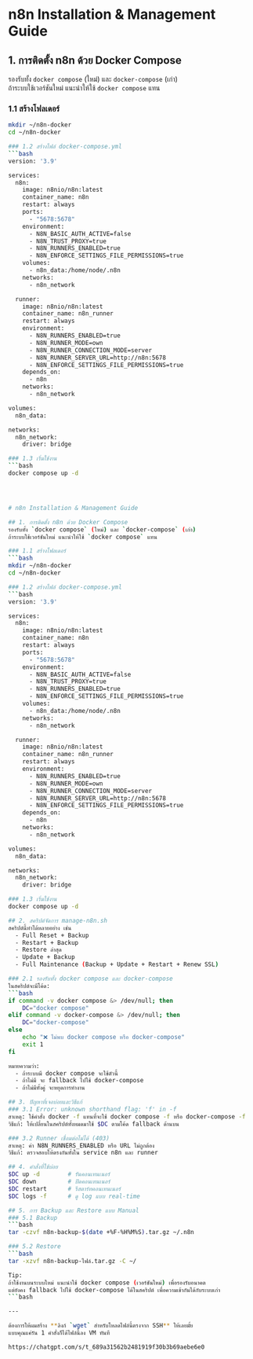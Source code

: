 # n8n Installation & Management Guide

## 1. การติดตั้ง n8n ด้วย Docker Compose
รองรับทั้ง `docker compose` (ใหม่) และ `docker-compose` (เก่า)  
ถ้าระบบใช้เวอร์ชันใหม่ แนะนำให้ใช้ `docker compose` แทน

### 1.1 สร้างโฟลเดอร์
```bash
mkdir ~/n8n-docker
cd ~/n8n-docker

### 1.2 สร้างไฟล์ docker-compose.yml
```bash
version: '3.9'

services:
  n8n:
    image: n8nio/n8n:latest
    container_name: n8n
    restart: always
    ports:
      - "5678:5678"
    environment:
      - N8N_BASIC_AUTH_ACTIVE=false
      - N8N_TRUST_PROXY=true
      - N8N_RUNNERS_ENABLED=true
      - N8N_ENFORCE_SETTINGS_FILE_PERMISSIONS=true
    volumes:
      - n8n_data:/home/node/.n8n
    networks:
      - n8n_network

  runner:
    image: n8nio/n8n:latest
    container_name: n8n_runner
    restart: always
    environment:
      - N8N_RUNNERS_ENABLED=true
      - N8N_RUNNER_MODE=own
      - N8N_RUNNER_CONNECTION_MODE=server
      - N8N_RUNNER_SERVER_URL=http://n8n:5678
      - N8N_ENFORCE_SETTINGS_FILE_PERMISSIONS=true
    depends_on:
      - n8n
    networks:
      - n8n_network

volumes:
  n8n_data:

networks:
  n8n_network:
    driver: bridge

### 1.3 เริ่มใช้งาน
```bash
docker compose up -d




# n8n Installation & Management Guide

## 1. การติดตั้ง n8n ด้วย Docker Compose
รองรับทั้ง `docker compose` (ใหม่) และ `docker-compose` (เก่า)  
ถ้าระบบใช้เวอร์ชันใหม่ แนะนำให้ใช้ `docker compose` แทน

### 1.1 สร้างโฟลเดอร์
```bash
mkdir ~/n8n-docker
cd ~/n8n-docker

### 1.2 สร้างไฟล์ docker-compose.yml
```bash
version: '3.9'

services:
  n8n:
    image: n8nio/n8n:latest
    container_name: n8n
    restart: always
    ports:
      - "5678:5678"
    environment:
      - N8N_BASIC_AUTH_ACTIVE=false
      - N8N_TRUST_PROXY=true
      - N8N_RUNNERS_ENABLED=true
      - N8N_ENFORCE_SETTINGS_FILE_PERMISSIONS=true
    volumes:
      - n8n_data:/home/node/.n8n
    networks:
      - n8n_network

  runner:
    image: n8nio/n8n:latest
    container_name: n8n_runner
    restart: always
    environment:
      - N8N_RUNNERS_ENABLED=true
      - N8N_RUNNER_MODE=own
      - N8N_RUNNER_CONNECTION_MODE=server
      - N8N_RUNNER_SERVER_URL=http://n8n:5678
      - N8N_ENFORCE_SETTINGS_FILE_PERMISSIONS=true
    depends_on:
      - n8n
    networks:
      - n8n_network

volumes:
  n8n_data:

networks:
  n8n_network:
    driver: bridge

### 1.3 เริ่มใช้งาน
docker compose up -d

## 2. สคริปต์จัดการ manage-n8n.sh
สคริปต์นี้ทำได้หลายอย่าง เช่น
  - Full Reset + Backup
  - Restart + Backup
  - Restore ล่าสุด
  - Update + Backup
  - Full Maintenance (Backup + Update + Restart + Renew SSL)

### 2.1 รองรับทั้ง docker compose และ docker-compose
ในสคริปต์จะมีโค้ด:
```bash
if command -v docker compose &> /dev/null; then
    DC="docker compose"
elif command -v docker-compose &> /dev/null; then
    DC="docker-compose"
else
    echo "❌ ไม่พบ docker compose หรือ docker-compose"
    exit 1
fi

หมายความว่า:
  - ถ้าระบบมี docker compose จะใช้ตัวนี้
  - ถ้าไม่มี จะ fallback ไปใช้ docker-compose
  - ถ้าไม่มีทั้งคู่ จะหยุดการทำงาน

## 3. ปัญหาที่เจอบ่อยและวิธีแก้
### 3.1 Error: unknown shorthand flag: 'f' in -f
สาเหตุ: ใช้คำสั่ง docker -f แทนที่จะใช้ docker compose -f หรือ docker-compose -f
วิธีแก้: ให้เปลี่ยนในสคริปต์ทั้งหมดมาใช้ $DC ตามโค้ด fallback ด้านบน

### 3.2 Runner เชื่อมต่อไม่ได้ (403)
สาเหตุ: ค่า N8N_RUNNERS_ENABLED หรือ URL ไม่ถูกต้อง
วิธีแก้: ตรวจสอบให้ตรงกันทั้งใน service n8n และ runner

## 4. คำสั่งที่ใช้บ่อย
$DC up -d        # รันคอนเทนเนอร์
$DC down         # ปิดคอนเทนเนอร์
$DC restart      # รีสตาร์ทคอนเทนเนอร์
$DC logs -f      # ดู log แบบ real-time

## 5. การ Backup และ Restore แบบ Manual
### 5.1 Backup
```bash
tar -czvf n8n-backup-$(date +%F-%H%M%S).tar.gz ~/.n8n

### 5.2 Restore
```bash
tar -xzvf n8n-backup-ไฟล์.tar.gz -C ~/

Tip:
ถ้าใช้งานบนระบบใหม่ แนะนำใช้ docker compose (เวอร์ชันใหม่) เพื่อรองรับอนาคต
แต่ยังคง fallback ไปใช้ docker-compose ได้ในสคริปต์ เพื่อความเข้ากันได้กับระบบเก่า
```bash

---

ต้องการให้ผมสร้าง **ลิงก์ `wget` สำหรับโหลดไฟล์นี้ตรงจาก SSH** ให้เลยมั้ย  
แบบคุณแค่รัน 1 คำสั่งก็ได้ไฟล์นี้ลง VM ทันที

https://chatgpt.com/s/t_689a31562b2481919f30b3b69aebe6e0